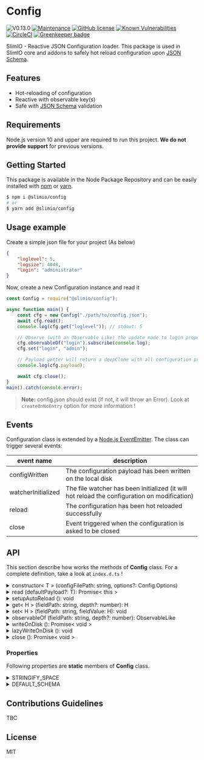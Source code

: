 # Config

![V0.13.0](https://img.shields.io/badge/version-0.13.0-blue.svg)
[![Maintenance](https://img.shields.io/badge/Maintained%3F-yes-green.svg)](https://github.com/SlimIO/Config/commit-activity)
[![GitHub license](https://img.shields.io/github/license/Naereen/StrapDown.js.svg)](https://github.com/SlimIO/Config/blob/master/LICENSE)
[![Known Vulnerabilities](https://snyk.io/test/github/SlimIO/Config/badge.svg?targetFile=package.json)](https://snyk.io/test/github/SlimIO/Config?targetFile=package.json)
[![CircleCI](https://circleci.com/gh/SlimIO/Config/tree/master.svg?style=svg)](https://circleci.com/gh/SlimIO/Config/tree/master) [![Greenkeeper badge](https://badges.greenkeeper.io/SlimIO/Config.svg)](https://greenkeeper.io/)

SlimIO - Reactive JSON Configuration loader. This package is used in SlimIO core and addons to safely hot reload configuration upon [JSON Schema](https://json-schema.org/).

## Features

- Hot-reloading of configuration
- Reactive with observable key(s)
- Safe with [JSON Schema](https://json-schema.org/) validation

## Requirements
Node.js version 10 and upper are required to run this project. **We do not provide support** for previous versions.

## Getting Started

This package is available in the Node Package Repository and can be easily installed with [npm](https://docs.npmjs.com/getting-started/what-is-npm) or [yarn](https://yarnpkg.com).

```bash
$ npm i @slimio/config
# or
$ yarn add @slimio/config
```

## Usage example

Create a simple json file for your project (As below)

```json
{
    "loglevel": 5,
    "logsize": 4048,
    "login": "administrator"
}
```

Now, create a new Configuration instance and read it

```js
const Config = require("@slimio/config");

async function main() {
    const cfg = new Config("./path/to/config.json");
    await cfg.read();
    console.log(cfg.get("loglevel")); // stdout: 5

    // Observe (with an Observable Like) the update made to login property
    cfg.observableOf("login").subscribe(console.log);
    cfg.set("login", "admin");

    // Payload getter will return a deepClone with all configuration properties
    console.log(cfg.payload);

    await cfg.close();
}
main().catch(console.error);
```

> **Note:** config.json should exist (if not, it will throw an Error). Look at `createOnNoEntry` option for more information !

## Events
Configuration class is extended by a [Node.js EventEmitter](https://nodejs.org/api/events.html). The class can trigger several events:

| event name | description |
| --- | --- |
| configWritten | The configuration payload has been written on the local disk |
| watcherInitialized | The file watcher has been initialized (it will hot reload the configuration on modification) |
| reload | The configuration has been hot reloaded successfully |
| close | Event triggered when the configuration is asked to be closed |

## API
This section describe how works the methods of **Config** class. For a complete definition, take a look at `index.d.ts` !

<details><summary>constructor< T > (configFilePath: string, options?: Config.Options)</summary>
<br />

Create a new Config Object:
```js
const cfg = new Config("./path/to/file.json", {
    createOnNoEntry: true,
    autoReload: true
});
```

Available options are:

| name | type | default value | description |
| --- | --- | --- | --- |
| createOnNoEntry | boolean | false | Create the file with default payload value if he doesn't exist on the local disk |
| writeOnSet | boolean | false | Write the file on the disk after each time .set() is called |
| autoReload | boolean | false | Setup hot reload of the configuration file |
| reloadDelay | number | 500ms | The delay to wait before hot reloading the configuration, it's a security to avoid event spamming |
| defaultSchema | plainObject | null | The default JSON Schema for the configuration |

> **Note**: When no schema is provided, it will search for a file prefixed by `.schema` with the same config name.

</details>

<details><summary>read (defaultPayload?: T): Promise< this ></summary>
<br />

Will trigger and read the local configuration (on disk). A default `payload` value can be provided in case the file doesn't exist !

```js
const { strictEqual } = require("assert");

const cfg = new Config("./path/to/file.json");
strictEqual(cfg.configHasBeenRead, false); // true
await cfg.read();
strictEqual(cfg.configHasBeenRead, true); // true
```

Retriggering the method will made an hot-reload of all properties. For a cold reload you will have to close the configuration before.

> **Warning** When the file doesn't exist, the configuration is written at the next loop iteration (with lazyWriteOnDisk).

<p align="center"><img src="https://i.imgur.com/uMY4DZV.png" height="500"></p>

</details>

<details><summary>setupAutoReload (): void</summary>
<br />

Setup hot reload (with a file watcher). This method is automatically triggered if the Configuration has been created with the option `autoReload` set to true.

We use the package [node-watch](https://www.npmjs.com/package/node-watch) to achieve the hot reload.
</details>

<details><summary>get< H > (fieldPath: string, depth?: number): H</summary>
<br />

Get a value from a key (fieldPath). For example, let take a json payload with a root `foo` field.
```js
const cfg = new Config("./path/to/file.json");
await cfg.read();
const fooValue = cfg.get("foo");
```

> Under the hood the method work with `lodash.get` function.

If the retrieved value is a JavaScript object, you can limit the depth by setting `depth` option.
</details>

<details><summary>set< H > (fieldPath: string, fieldValue: H): void</summary>
<br />

Set a given field in the configuration.

```js
const cfg = new Config("./config.json", {
    createOnNoEntry: true
});

await cfg.read({ foo: "bar" });
cfg.set("foo", "hello world!");
await cfg.writeOnDisk();
```

> Under the hood the method work with `lodash.set` function.

</details>

<details><summary>observableOf (fieldPath: string, depth?: number): ObservableLike</summary>
<br />

Observe a given configuration key with an Observable Like object!

```js
const { writeFile } = require("fs").promises;
const cfg = new Config("./config.json", {
    autoReload: true,
    createOnNoEntry: true
});
await cfg.read({ foo: "bar" });

// Observe initial and next value(s) of foo
cfg.observableOf("foo").subscribe(console.log);

// Re-write local config file
const newPayload = { foo: "world" };
await writeFile("./config.json", JSON.stringify(newPayload, null, 4));
```
</details>

<details><summary>writeOnDisk (): Promise< void ></summary>
<br />

Write the configuration on the disk.
</details>

<details><summary>lazyWriteOnDisk (): void</summary>
<br />

Write the configuration on the disk (only at the next event-loop iteration). Use the event `configWritten` to known when the configuration will be written.

```js
const cfg = new Config("./config.json", {
    createOnNoEntry: true
});
await cfg.read();
cfg.once("configWritten", () => {
    console.log("Configuration written!");
});
cfg.lazyWriteOnDisk();
```

</details>

<details><summary>close (): Promise< void ></summary>
<br />

Close (and write on disk) the configuration (it will close the watcher and complete/clean all active observers subscribers).
</details>

### Properties
Following properties are **static** members of **Config** class.

<details><summary>STRINGIFY_SPACE</summary>
The `STRINGIFY_SPACE` property allow you to redine the espace used internaly for `JSON.stringify` method. The default value is **4**.
</details>

<details><summary>DEFAULT_SCHEMA</summary>
The `DEFAULT_SCHEMA` property allow you to redefine the default schema that should be applied if no schema is provided when constructor is triggered!

The default value is the following Object:
```js
{
    title: "CONFIG",
    additionalProperties: true
}
```
</details>

## Contributions Guidelines
TBC

## License
MIT

